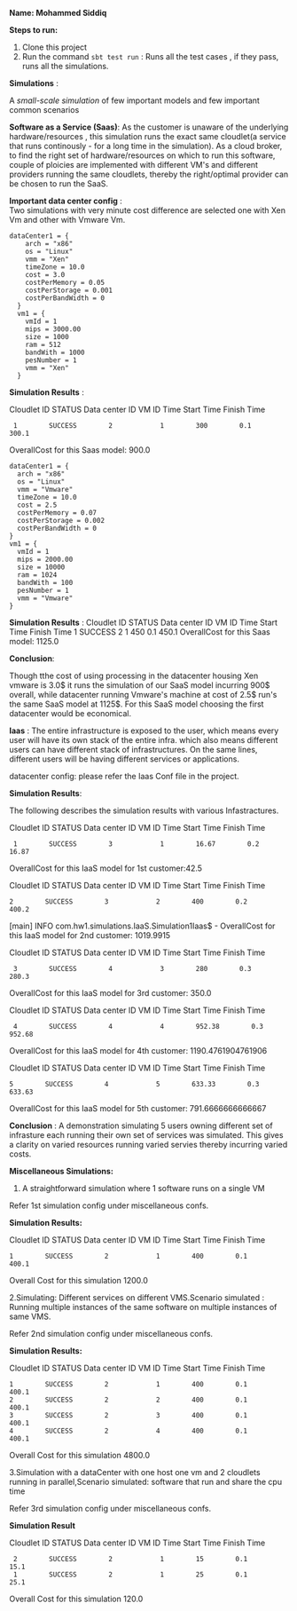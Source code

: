 
**Name: Mohammed Siddiq**

**Steps to run:**
1. Clone this project 
2. Run the command ``` sbt test run ``` : Runs all the test cases , if they pass, runs all the simulations.



**Simulations** :
 
 A _small-scale simulation_ of few important models and few important common scenarios

**Software as a Service (Saas)**: As the customer is unaware of the underlying hardware/resources , this simulation runs the exact same cloudlet(a service that runs continously - for a long time in the simulation). As a cloud broker, to find the right set of hardware/resources on which to run this software, couple of  ploicies are implemented with different VM's and different providers running the same cloudlets, thereby the right/optimal provider can be chosen to run the SaaS.


**Important data center config** :  
Two simulations with very minute cost difference are selected one with Xen Vm and other with Vmware Vm. 

```
dataCenter1 = {
    arch = "x86"
    os = "Linux"
    vmm = "Xen"
    timeZone = 10.0
    cost = 3.0
    costPerMemory = 0.05
    costPerStorage = 0.001
    costPerBandWidth = 0
  }
  vm1 = {
    vmId = 1
    mips = 3000.00
    size = 1000
    ram = 512
    bandWith = 1000
    pesNumber = 1
    vmm = "Xen"
  }

```
**Simulation Results** :

 Cloudlet ID    STATUS    Data center ID    VM ID    Time    Start Time    Finish Time
 
     1        SUCCESS        2            1        300        0.1        300.1
     
 OverallCost for this Saas  model: 900.0

  ```
  dataCenter1 = {
    arch = "x86"
    os = "Linux"
    vmm = "Vmware"
    timeZone = 10.0
    cost = 2.5
    costPerMemory = 0.07
    costPerStorage = 0.002
    costPerBandWidth = 0
  }
  vm1 = {
    vmId = 1
    mips = 2000.00
    size = 10000
    ram = 1024
    bandWith = 100
    pesNumber = 1
    vmm = "Vmware"
  }
```
**Simulation Results** :
 Cloudlet ID    STATUS    Data center ID    VM ID    Time    Start Time    Finish Time
     1        SUCCESS        2            1        450        0.1        450.1
OverallCost for this Saas  model: 1125.0


**Conclusion**:

Though tthe cost of using processing in the datacenter housing Xen vmware is 3.0$ it runs the simulation of our SaaS model incurring 900$ overall, while datacenter running Vmware's machine at cost of 2.5$ run's the same SaaS model at 1125$. For this SaaS model choosing the first datacenter would be  economical.



**Iaas** : The entire infrastructure is exposed to the user, which means every user will have its own stack of the entire infra. which also means different users can have different stack of infrastructures. On the same lines, different users will be having different services or applications. 

datacenter config: please refer the Iaas Conf file in the project.

**Simulation Results**:

The following describes the simulation results with various Infastractures.


 Cloudlet ID    STATUS    Data center ID    VM ID    Time    Start Time    Finish Time
 
     1        SUCCESS        3            1        16.67        0.2        16.87
 OverallCost for this IaaS  model for 1st customer:42.5

Cloudlet ID    STATUS    Data center ID    VM ID    Time    Start Time    Finish Time

    2        SUCCESS        3            2        400        0.2        400.2
[main] INFO com.hw1.simulations.IaaS.Simulation1Iaas$ - OverallCost for this IaaS  model for 2nd customer: 1019.9915

 Cloudlet ID    STATUS    Data center ID    VM ID    Time    Start Time    Finish Time
 
     3        SUCCESS        4            3        280        0.3        280.3
 OverallCost for this IaaS  model for 3rd customer: 350.0
 
 Cloudlet ID    STATUS    Data center ID    VM ID    Time    Start Time    Finish Time
 
     4        SUCCESS        4            4        952.38        0.3        952.68
 OverallCost for this IaaS  model for 4th customer: 1190.4761904761906
 
Cloudlet ID    STATUS    Data center ID    VM ID    Time    Start Time    Finish Time

    5        SUCCESS        4            5        633.33        0.3        633.63
OverallCost for this IaaS  model for 5th customer: 791.6666666666667

**Conclusion** : A demonstration simulating 5 users owning different set of infrasture each running their own set of services was simulated. This gives a clarity on varied resources running varied servies thereby incurring varied costs. 


**Miscellaneous Simulations:**

 1. A straightforward simulation where 1 software runs on a single VM
 
 Refer 1st simulation config under miscellaneous confs.
 
 **Simulation Results:**
 

Cloudlet ID    STATUS    Data center ID    VM ID    Time    Start Time    Finish Time

    1        SUCCESS        2            1        400        0.1        400.1
Overall Cost for this simulation 1200.0


2.Simulating: Different services on different VMS.Scenario simulated : Running multiple instances of the same software on multiple instances of same VMS.

 Refer 2nd simulation config under miscellaneous confs.

 **Simulation Results:**
 
 
Cloudlet ID    STATUS    Data center ID    VM ID    Time    Start Time    Finish Time

    1        SUCCESS        2            1        400        0.1        400.1
    2        SUCCESS        2            2        400        0.1        400.1
    3        SUCCESS        2            3        400        0.1        400.1
    4        SUCCESS        2            4        400        0.1        400.1
Overall Cost for this simulation  4800.0

3.Simulation with a dataCenter with one host one vm and 2 cloudlets running in parallel,Scenario simulated: software that run and share the cpu time


 Refer 3rd simulation config under miscellaneous confs.
 
 **Simulation Result**
 
 
 Cloudlet ID    STATUS    Data center ID    VM ID    Time    Start Time    Finish Time
 
     2        SUCCESS        2            1        15        0.1        15.1
     1        SUCCESS        2            1        25        0.1        25.1
 Overall Cost for this simulation  120.0








  
  



